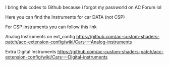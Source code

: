 I bring this codes to Github because i forgot my passworld on AC Forum lol

Here you can find the Instruments for car DATA (not CSP)

For CSP Instruments you can follow this link

Analog Instruments on ext_config
https://github.com/ac-custom-shaders-patch/acc-extension-config/wiki/Cars-–-Analog-instruments

Extra Digital Instruments
https://github.com/ac-custom-shaders-patch/acc-extension-config/wiki/Cars-–-Digital-instruments

